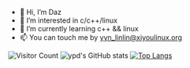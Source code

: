 - 👋 Hi, I’m Daz
- 👀 I’m interested in c/c++/linux
- 🌱 I’m currently learning c++ && linux
- 📫 You can touch me by yyn_linlin@xiyoulinux.org

<!---
Daz-3ux/Daz-3ux is a ✨ special ✨ repository because its `README.md` (this file) appears on your GitHub profile.
You can click the Preview link to take a look at your changes.
--->

![Visitor Count](https://profile-counter.glitch.me/Daz-3ux/count.svg)
![ypd's GitHub stats](https://github-readme-stats.vercel.app/api?username=Daz-3ux&count_private=true&show_icons=true&theme=buefy)
[![Top Langs](https://github-readme-stats.vercel.app/api/top-langs/?username=Daz-3ux)](https://github.com/Daz-3ux/github-readme-stats)
